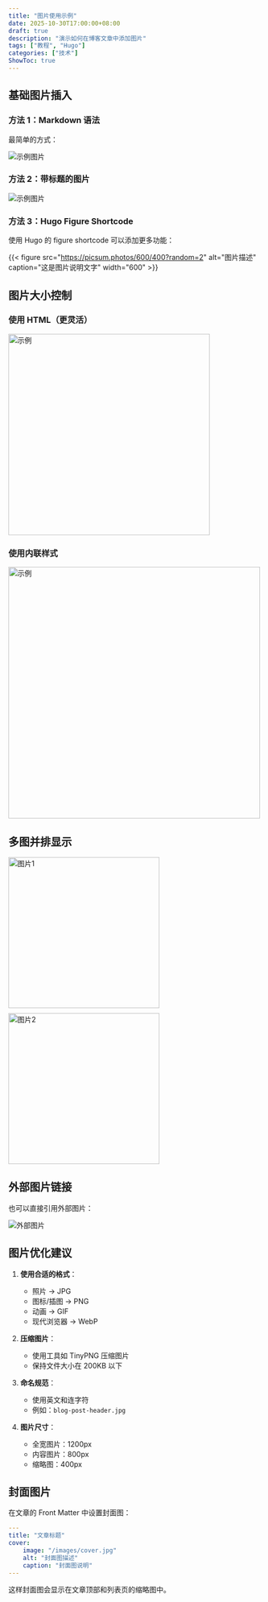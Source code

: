 ```yaml
---
title: "图片使用示例"
date: 2025-10-30T17:00:00+08:00
draft: true
description: "演示如何在博客文章中添加图片"
tags: ["教程", "Hugo"]
categories: ["技术"]
ShowToc: true
---
```


## 基础图片插入

### 方法 1：Markdown 语法

最简单的方式：

![示例图片](https://picsum.photos/800/600)

### 方法 2：带标题的图片

![示例图片](https://picsum.photos/800/600?random=1 "这是鼠标悬停时显示的标题")

### 方法 3：Hugo Figure Shortcode

使用 Hugo 的 figure shortcode 可以添加更多功能：

{{< figure src="https://picsum.photos/600/400?random=2" alt="图片描述" caption="这是图片说明文字" width="600" >}}

## 图片大小控制

### 使用 HTML（更灵活）

<img src="https://picsum.photos/800/600?random=3" alt="示例" width="400" />

### 使用内联样式

<img src="https://picsum.photos/800/600?random=4" alt="示例" style="width: 500px; height: auto;" />

## 多图并排显示

<div style="display: flex; gap: 10px; flex-wrap: wrap;">
  <img src="https://picsum.photos/300/200?random=5" alt="图片1" width="300" />
  <img src="https://picsum.photos/300/200?random=6" alt="图片2" width="300" />
</div>

## 外部图片链接

也可以直接引用外部图片：

![外部图片](https://picsum.photos/600/400?random=7)

## 图片优化建议

1. **使用合适的格式**：
   - 照片 → JPG
   - 图标/插图 → PNG
   - 动画 → GIF
   - 现代浏览器 → WebP

2. **压缩图片**：
   - 使用工具如 TinyPNG 压缩图片
   - 保持文件大小在 200KB 以下

3. **命名规范**：
   - 使用英文和连字符
   - 例如：`blog-post-header.jpg`

4. **图片尺寸**：
   - 全宽图片：1200px
   - 内容图片：800px
   - 缩略图：400px

## 封面图片

在文章的 Front Matter 中设置封面图：

```yaml
---
title: "文章标题"
cover:
    image: "/images/cover.jpg"
    alt: "封面图描述"
    caption: "封面图说明"
---
```

这样封面图会显示在文章顶部和列表页的缩略图中。
